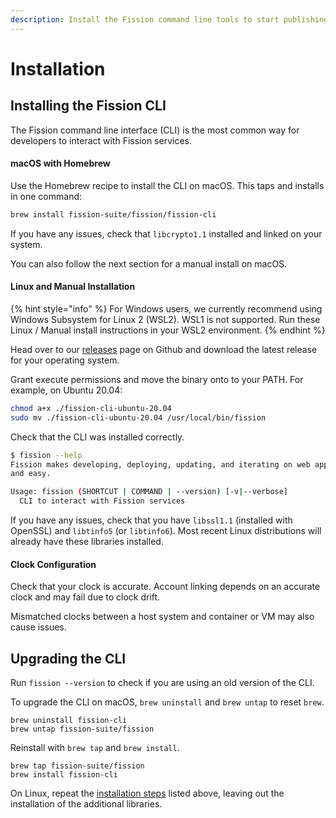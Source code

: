 ```yaml
---
description: Install the Fission command line tools to start publishing from your desktop.
---
```


# Installation

## Installing the Fission CLI

The Fission command line interface (CLI) is the most common way for developers to interact with Fission services.

#### macOS with Homebrew

Use the Homebrew recipe to install the CLI on macOS. This taps and installs in one command:

```bash
brew install fission-suite/fission/fission-cli
```

If you have any issues, check that `libcrypto1.1` installed and linked on your system.

You can also follow the next section for a manual install on macOS.

#### Linux and Manual Installation

{% hint style="info" %}
For Windows users, we currently recommend using Windows Subsystem for Linux 2 (WSL2). WSL1 is not supported. Run these Linux / Manual install instructions in your WSL2 environment.
{% endhint %}

Head over to our [releases](https://github.com/fission-suite/fission/releases) page on Github and download the latest release for your operating system.

Grant execute permissions and move the binary onto to your PATH. For example, on Ubuntu 20.04:

```bash
chmod a+x ./fission-cli-ubuntu-20.04
sudo mv ./fission-cli-ubuntu-20.04 /usr/local/bin/fission
```

Check that the CLI was installed correctly.

```bash
$ fission --help
Fission makes developing, deploying, updating, and iterating on web apps quick
and easy.

Usage: fission (SHORTCUT | COMMAND | --version) [-v|--verbose]
  CLI to interact with Fission services
```

If you have any issues, check that you have `libssl1.1` (installed with OpenSSL) and `libtinfo5` (or `libtinfo6`). Most recent Linux distributions will already have these libraries installed.

#### Clock Configuration

Check that your clock is accurate. Account linking depends on an accurate clock and may fail due to clock drift.&#x20;

Mismatched clocks between a host system and container or VM may also cause issues.

## &#x20;Upgrading the CLI

Run `fission --version` to check if you are using an old version of the CLI.

To upgrade the CLI on macOS, `brew uninstall` and `brew untap` to reset `brew`.

```
brew uninstall fission-cli
brew untap fission-suite/fission
```

Reinstall with `brew tap` and `brew install`.

```
brew tap fission-suite/fission
brew install fission-cli
```

On Linux, repeat the [installation steps](installation.md#installing-the-fission-cli) listed above, leaving out the installation of the additional libraries.
